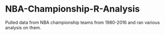# NBA-Championship-R-Analysis
Pulled data from NBA championship teams from 1980-2016 and ran various analysis on them.

